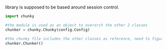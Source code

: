library is supposed to be based around session control.

```python
import chunky

#the module is used as an object to overarch the other 2 classes
chunker = chunky.Chunky(config.Config)

#the chunky file includes the other classes as reference, need to figure out to reference other classes through one
chunker.Chunker()



```

